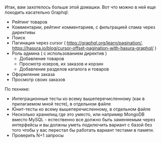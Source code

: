 Итак, вам захотелось больше этой домашки. Вот что можно в ней еще покодить касательно Graphql:

* Рейтинг товаров
* Комментарии, рейтинг комментариев, с фильтрацией спама через директивы
* Поиск
* Пагинация через cursor ( https://graphql.org/learn/pagination/, https://hasura.io/blog/cursor-offset-pagination-with-hasura-graphql/ )
* Роль админа ( с использованием директив )
    * Добавление товаров
    * Просмотр юзеров, их заказов и корзин
    * Добавление разделов каталога и товаров
* Оформление заказа
* Просмотр своих заказов

По технике:
* Интеграционные тесты ко всему вышеперечисленному (как в прилагаемом мной тесте), в отдельном файле
* Юнит-тесты ко всему вышеперечисленному, в отдельном файле
* Несколько хранилищ где это уместо, или например MongoDB вместо MySQL - естественно все должно быть заменяемым через интерфейсы и вы должны уметь подключить вариант с базой без того чтобы у вас перестал бы работать вариант тестами в памяти.
* Проверить N+1 запросы
